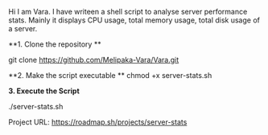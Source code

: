 Hi I am Vara. I have writeen a shell script to analyse server performance stats.
Mainly it displays CPU usage, total memory usage, total disk usage of a server.

**1. Clone the repository **

git clone https://github.com/Melipaka-Vara/Vara.git

**2. Make the script executable **
chmod +x server-stats.sh

**3. Execute the Script**

./server-stats.sh

Project URL: https://roadmap.sh/projects/server-stats
